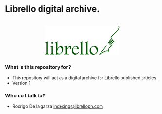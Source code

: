 # Librello digital archive. #

<h1 align="center">
  <img src="librello_logo.png" alt="Librello" />
</h1>


### What is this repository for? ###

* This repository will act as a digital archive for Librello published articles.
* Version 1

### Who do I talk to? ###

* Rodrigo De la garza <indexing@librelloph.com>